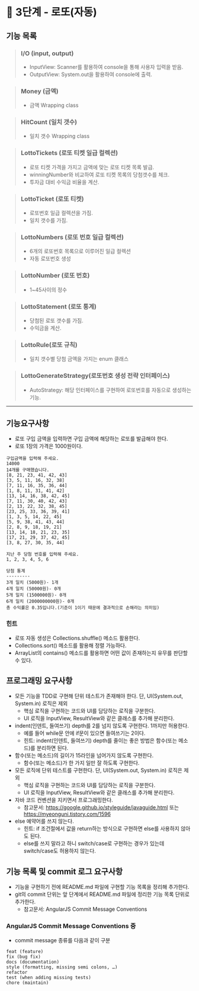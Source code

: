 # 🚀 3단계 - 로또(자동)
## 기능 목록

>### I/O (input, output)
>  - InputView: Scanner를 활용하여 console을 통해 사용자 입력을 받음.
>  - OutputView: System.out을 활용하여 console에 출력.

>### Money (금액)
>  - 금액 Wrapping class

>### HitCount (일치 갯수) 
>  - 일치 갯수 Wrapping class

>### LottoTickets (로또 티켓 일급 컬렉션)
> - 로또 티켓 가격을 가지고 금액에 맞는 로또 티켓 목록 발급.
> - winningNumber와 비교하여 로또 티켓 목록의 당첨갯수를 체크.
> - 투자금 대비 수익금 비율을 계산.

>### LottoTicket (로또 티켓)
>  - 로또번호 일급 컬렉션을 가짐.
>  - 일치 갯수를 가짐.
  
>### LottoNumbers (로또 번호 일급 컬렉션)
>  - 6개의 로또번호 목록으로 이루어진 일급 컬렉션
>  - 자동 로또번호 생성

>### LottoNumber (로또 번호)
>  - 1~45사이의 정수

>### LottoStatement (로또 통계)  
>   - 당첨된 로또 갯수를 가짐.
>   - 수익금을 계산.

>### LottoRule(로또 규칙) 
>   - 일치 갯수별 당첨 금액을 가지는 enum 클래스

>### LottoGenerateStrategy(로또번호 생성 전략 인터페이스)
>   - AutoStrategy: 해당 인터페이스를 구현하여 로또번호를 자동으로 생성하는 기능.

---
## 기능요구사항
- 로또 구입 금액을 입력하면 구입 금액에 해당하는 로또를 발급해야 한다.
- 로또 1장의 가격은 1000원이다.
````
구입금액을 입력해 주세요.
14000
14개를 구매했습니다.
[8, 21, 23, 41, 42, 43]
[3, 5, 11, 16, 32, 38]
[7, 11, 16, 35, 36, 44]
[1, 8, 11, 31, 41, 42]
[13, 14, 16, 38, 42, 45]
[7, 11, 30, 40, 42, 43]
[2, 13, 22, 32, 38, 45]
[23, 25, 33, 36, 39, 41]
[1, 3, 5, 14, 22, 45]
[5, 9, 38, 41, 43, 44]
[2, 8, 9, 18, 19, 21]
[13, 14, 18, 21, 23, 35]
[17, 21, 29, 37, 42, 45]
[3, 8, 27, 30, 35, 44]

지난 주 당첨 번호를 입력해 주세요.
1, 2, 3, 4, 5, 6

당첨 통계
---------
3개 일치 (5000원)- 1개
4개 일치 (50000원)- 0개
5개 일치 (1500000원)- 0개
6개 일치 (2000000000원)- 0개
총 수익률은 0.35입니다.(기준이 1이기 때문에 결과적으로 손해라는 의미임)
````

### 힌트
- 로또 자동 생성은 Collections.shuffle() 메소드 활용한다.
- Collections.sort() 메소드를 활용해 정렬 가능하다.
- ArrayList의 contains() 메소드를 활용하면 어떤 값이 존재하는지 유무를 판단할 수 있다.

## 프로그래밍 요구사항
- 모든 기능을 TDD로 구현해 단위 테스트가 존재해야 한다. 단, UI(System.out, System.in) 로직은 제외
    - 핵심 로직을 구현하는 코드와 UI를 담당하는 로직을 구분한다.
    - UI 로직을 InputView, ResultView와 같은 클래스를 추가해 분리한다.
- indent(인덴트, 들여쓰기) depth를 2를 넘지 않도록 구현한다. 1까지만 허용한다.
    - 예를 들어 while문 안에 if문이 있으면 들여쓰기는 2이다.
    - 힌트: indent(인덴트, 들여쓰기) depth를 줄이는 좋은 방법은 함수(또는 메소드)를 분리하면 된다.
- 함수(또는 메소드)의 길이가 15라인을 넘어가지 않도록 구현한다.
    - 함수(또는 메소드)가 한 가지 일만 잘 하도록 구현한다.
- 모든 로직에 단위 테스트를 구현한다. 단, UI(System.out, System.in) 로직은 제외
    - 핵심 로직을 구현하는 코드와 UI를 담당하는 로직을 구분한다.
    - UI 로직을 InputView, ResultView와 같은 클래스를 추가해 분리한다.
- 자바 코드 컨벤션을 지키면서 프로그래밍한다.
    - 참고문서: https://google.github.io/styleguide/javaguide.html 또는 https://myeonguni.tistory.com/1596
- else 예약어를 쓰지 않는다.
    - 힌트: if 조건절에서 값을 return하는 방식으로 구현하면 else를 사용하지 않아도 된다.
    - else를 쓰지 말라고 하니 switch/case로 구현하는 경우가 있는데 switch/case도 허용하지 않는다.

## 기능 목록 및 commit 로그 요구사항
- 기능을 구현하기 전에 README.md 파일에 구현할 기능 목록을 정리해 추가한다.
- git의 commit 단위는 앞 단계에서 README.md 파일에 정리한 기능 목록 단위로 추가한다.
    - 참고문서: AngularJS Commit Message Conventions
  
### AngularJS Commit Message Conventions 중
- commit message 종류를 다음과 같이 구분
````
feat (feature)
fix (bug fix)
docs (documentation)
style (formatting, missing semi colons, …)
refactor
test (when adding missing tests)
chore (maintain)
````